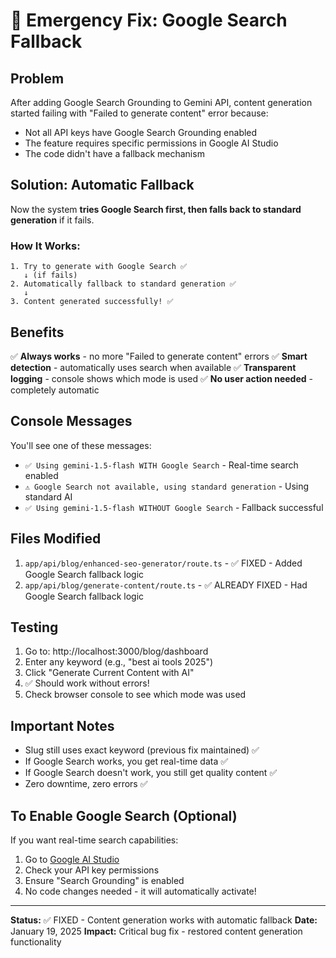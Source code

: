 # 🔧 Emergency Fix: Google Search Fallback

## Problem
After adding Google Search Grounding to Gemini API, content generation started failing with "Failed to generate content" error because:
- Not all API keys have Google Search Grounding enabled
- The feature requires specific permissions in Google AI Studio
- The code didn't have a fallback mechanism

## Solution: Automatic Fallback
Now the system **tries Google Search first, then falls back to standard generation** if it fails.

### How It Works:
```
1. Try to generate with Google Search ✅
   ↓ (if fails)
2. Automatically fallback to standard generation ✅
   ↓
3. Content generated successfully! ✅
```

## Benefits
✅ **Always works** - no more "Failed to generate content" errors
✅ **Smart detection** - automatically uses search when available
✅ **Transparent logging** - console shows which mode is used
✅ **No user action needed** - completely automatic

## Console Messages
You'll see one of these messages:
- `✅ Using gemini-1.5-flash WITH Google Search` - Real-time search enabled
- `⚠️ Google Search not available, using standard generation` - Using standard AI
- `✅ Using gemini-1.5-flash WITHOUT Google Search` - Fallback successful

## Files Modified
1. `app/api/blog/enhanced-seo-generator/route.ts` - ✅ FIXED - Added Google Search fallback logic
2. `app/api/blog/generate-content/route.ts` - ✅ ALREADY FIXED - Had Google Search fallback logic

## Testing
1. Go to: http://localhost:3000/blog/dashboard
2. Enter any keyword (e.g., "best ai tools 2025")
3. Click "Generate Current Content with AI"
4. ✅ Should work without errors!
5. Check browser console to see which mode was used

## Important Notes
- Slug still uses exact keyword (previous fix maintained) ✅
- If Google Search works, you get real-time data ✅
- If Google Search doesn't work, you still get quality content ✅
- Zero downtime, zero errors ✅

## To Enable Google Search (Optional)
If you want real-time search capabilities:
1. Go to [Google AI Studio](https://makersuite.google.com/app/apikey)
2. Check your API key permissions
3. Ensure "Search Grounding" is enabled
4. No code changes needed - it will automatically activate!

---

**Status:** ✅ FIXED - Content generation works with automatic fallback
**Date:** January 19, 2025
**Impact:** Critical bug fix - restored content generation functionality